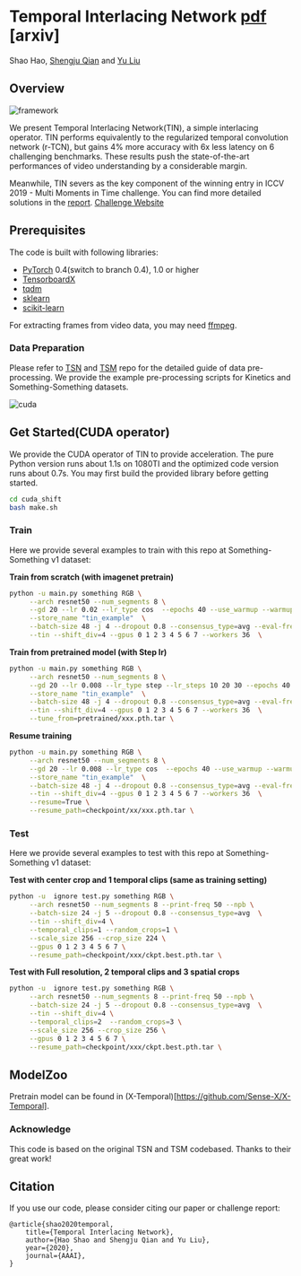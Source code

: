 # Temporal Interlacing Network [pdf](http://thesouthfrog.com/about.me/Shengju_files/TIN.pdf) [arxiv]

Shao Hao, [Shengju Qian](http://thesouthfrog.com/about.me/) and [Yu Liu](http://liuyu.us/)

## Overview

![framework](http://thesouthfrog.com/about.me/Shengju_files/TIN.png)

We present Temporal Interlacing Network(TIN), a simple interlacing operator. TIN performs equivalently to the regularized temporal convolution network (r-TCN), but gains 4% more accuracy with 6x less latency on 6 challenging benchmarks. These results push the state-of-the-art performances of video understanding by a considerable margin. 

Meanwhile, TIN severs as the key component of the winning entry in ICCV 2019 - Multi Moments in Time challenge. You can find more detailed solutions in the [report](http://moments.csail.mit.edu/challenge2019/efficient_challenge_report.pdf).  [Challenge Website](http://moments.csail.mit.edu/results2019.html)


## Prerequisites

The code is built with following libraries:

- [PyTorch](https://pytorch.org/) 0.4(switch to branch 0.4), 1.0 or higher
- [TensorboardX](https://github.com/lanpa/tensorboardX)
- [tqdm](https://github.com/tqdm/tqdm.git)
- [sklearn](https://github.com/scikit-learn/scikit-learn)
- [scikit-learn](https://scikit-learn.org/stable/)

For extracting frames from video data, you may need [ffmpeg](https://www.ffmpeg.org/).

### Data Preparation
Please refer to [TSN](https://github.com/yjxiong/temporal-segment-networks) and [TSM](https://github.com/mit-han-lab/temporal-shift-module#prerequisites) repo for the detailed guide of data pre-processing. We provide the example pre-processing scripts for Kinetics and Something-Something datasets.

![cuda](http://thesouthfrog.com/about.me/Shengju_files/cuda.png)

## Get Started(CUDA operator)
We provide the CUDA operator of TIN to provide acceleration. The pure Python version runs about 1.1s on 1080TI and the optimized code version runs about 0.7s. You may first build the provided library before getting started. 

```bash
cd cuda_shift
bash make.sh
```

### Train
Here we provide several examples to train with this repo at Something-Something v1 dataset:

**Train from scratch (with imagenet pretrain)** 
```bash
python -u main.py something RGB \
     --arch resnet50 --num_segments 8 \
     --gd 20 --lr 0.02 --lr_type cos  --epochs 40 --use_warmup --warmup_epochs 1 \
     --store_name "tin_example"  \
     --batch-size 48 -j 4 --dropout 0.8 --consensus_type=avg --eval-freq=1 \
     --tin --shift_div=4 --gpus 0 1 2 3 4 5 6 7 --workers 36  \
```

**Train from pretrained model (with Step lr)**
```bash
python -u main.py something RGB \
     --arch resnet50 --num_segments 8 \
     --gd 20 --lr 0.008 --lr_type step --lr_steps 10 20 30 --epochs 40 --use_warmup --warmup_epochs 1 \
     --store_name "tin_example"  \
     --batch-size 48 -j 4 --dropout 0.8 --consensus_type=avg --eval-freq=1 \
     --tin --shift_div=4 --gpus 0 1 2 3 4 5 6 7 --workers 36  \
     --tune_from=pretrained/xxx.pth.tar \
```

**Resume training**
```bash
python -u main.py something RGB \
     --arch resnet50 --num_segments 8 \
     --gd 20 --lr 0.008 --lr_type cos  --epochs 40 --use_warmup --warmup_epochs 1 \
     --store_name "tin_example"  \
     --batch-size 48 -j 4 --dropout 0.8 --consensus_type=avg --eval-freq=1 \
     --tin --shift_div=4 --gpus 0 1 2 3 4 5 6 7 --workers 36  \
     --resume=True \
     --resume_path=checkpoint/xx/xxx.pth.tar \
```

### Test
Here we provide several examples to test with this repo at Something-Something v1 dataset:

**Test with center crop and 1 temporal clips (same as training setting)**
```bash
python -u  ignore test.py something RGB \
     --arch resnet50 --num_segments 8 --print-freq 50 --npb \
     --batch-size 24 -j 5 --dropout 0.8 --consensus_type=avg  \
     --tin --shift_div=4 \
     --temporal_clips=1 --random_crops=1 \
     --scale_size 256 --crop_size 224 \
     --gpus 0 1 2 3 4 5 6 7 \
     --resume_path=checkpoint/xxx/ckpt.best.pth.tar \
```

**Test with Full resolution, 2 temporal clips and 3 spatial crops**
```bash
python -u  ignore test.py something RGB \
     --arch resnet50 --num_segments 8 --print-freq 50 --npb \
     --batch-size 24 -j 5 --dropout 0.8 --consensus_type=avg  \
     --tin --shift_div=4 \
     --temporal_clips=2  --random_crops=3 \
     --scale_size 256 --crop_size 256 \
     --gpus 0 1 2 3 4 5 6 7 \
     --resume_path=checkpoint/xxx/ckpt.best.pth.tar \
```
## ModelZoo
Pretrain model can be found in (X-Temporal)[https://github.com/Sense-X/X-Temporal].

### Acknowledge 

This code is based on the original TSN and TSM codebased. Thanks to their great work!

## Citation

If you use our code, please consider citing our paper or challenge report:

```
@article{shao2020temporal,
    title={Temporal Interlacing Network},
    author={Hao Shao and Shengju Qian and Yu Liu},
    year={2020},
    journal={AAAI},
}
```
